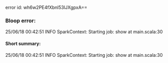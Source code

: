 error id: wh6w2PE4fXbnl53lJXgpxA==
### Bloop error:

25/06/18 00:42:51 INFO SparkContext: Starting job: show at main.scala:30
#### Short summary: 

25/06/18 00:42:51 INFO SparkContext: Starting job: show at main.scala:30